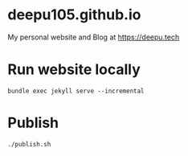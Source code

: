# deepu105.github.io
My personal website and Blog at https://deepu.tech


# Run website locally

```
bundle exec jekyll serve --incremental
```

# Publish

```
./publish.sh
```
